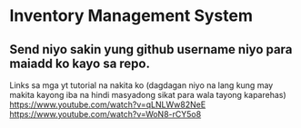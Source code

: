 # Inventory Management System

## Send niyo sakin yung github username niyo para maiadd ko kayo sa repo.

Links sa mga yt tutorial na nakita ko (dagdagan niyo na lang kung may makita kayong iba na hindi masyadong sikat para wala tayong kaparehas)
https://www.youtube.com/watch?v=qLNLWw82NeE
https://www.youtube.com/watch?v=WoN8-rCY5o8
